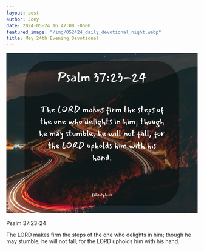 ```yaml
---
layout: post
author: Joey
date: 2024-05-24 16:47:00 -0500
featured_image: "/img/052424_daily_devotional_night.webp"
title: May 24th Evening Devotional
---
```


[![May 24th 2024 - Evening Devotional](/img/052424_daily_devotional_night.webp)](/img/052424_daily_devotional_night.webp)

Psalm 37:23-24

The LORD makes firm the steps of the one who delights in him; though he may stumble, he will not fall, for the LORD upholds him with his hand.